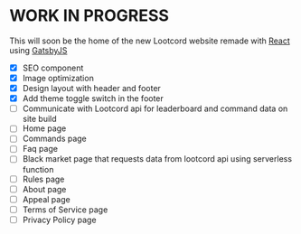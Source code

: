 # WORK IN PROGRESS

This will soon be the home of the new Lootcord website remade with [React](https://reactjs.org/) using [GatsbyJS](https://www.gatsbyjs.com/)

- [x] SEO component
- [x] Image optimization
- [x] Design layout with header and footer
- [x] Add theme toggle switch in the footer
- [ ] Communicate with Lootcord api for leaderboard and command data on site build
- [ ] Home page
- [ ] Commands page
- [ ] Faq page
- [ ] Black market page that requests data from lootcord api using serverless function
- [ ] Rules page
- [ ] About page
- [ ] Appeal page
- [ ] Terms of Service page
- [ ] Privacy Policy page
